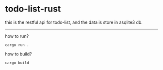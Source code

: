 # todo-list-rust
this is the restful api for todo-list, and the data is store in asqlite3 db.

---
how to run?
```
cargo run .
```
how to build?
```
cargo build
```
